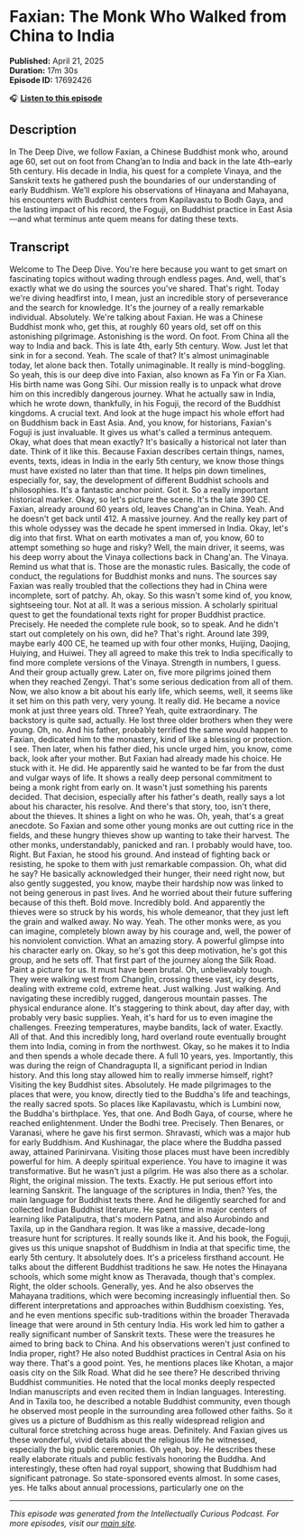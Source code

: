 # Faxian: The Monk Who Walked from China to India

**Published:** April 21, 2025  
**Duration:** 17m 30s  
**Episode ID:** 17692426

🎧 **[Listen to this episode](https://intellectuallycurious.buzzsprout.com/2529712/episodes/17692426-faxian-the-monk-who-walked-from-china-to-india)**

## Description

In The Deep Dive, we follow Faxian, a Chinese Buddhist monk who, around age 60, set out on foot from Chang’an to India and back in the late 4th–early 5th century. His decade in India, his quest for a complete Vinaya, and the Sanskrit texts he gathered push the boundaries of our understanding of early Buddhism. We’ll explore his observations of Hinayana and Mahayana, his encounters with Buddhist centers from Kapilavastu to Bodh Gaya, and the lasting impact of his record, the Foguji, on Buddhist practice in East Asia—and what terminus ante quem means for dating these texts.

## Transcript

Welcome to The Deep Dive. You're here because you want to get smart on fascinating topics without wading through endless pages. And, well, that's exactly what we do using the sources you've shared. That's right. Today we're diving headfirst into, I mean, just an incredible story of perseverance and the search for knowledge. It's the journey of a really remarkable individual. Absolutely. We're talking about Faxian. He was a Chinese Buddhist monk who, get this, at roughly 60 years old, set off on this astonishing pilgrimage. Astonishing is the word. On foot. From China all the way to India and back. This is late 4th, early 5th century. Wow. Just let that sink in for a second. Yeah. The scale of that? It's almost unimaginable today, let alone back then. Totally unimaginable. It really is mind-boggling. So yeah, this is our deep dive into Faxian, also known as Fa Yin or Fa Xian. His birth name was Gong Sihi. Our mission really is to unpack what drove him on this incredibly dangerous journey. What he actually saw in India, which he wrote down, thankfully, in his Foguji, the record of the Buddhist kingdoms. A crucial text. And look at the huge impact his whole effort had on Buddhism back in East Asia. And, you know, for historians, Faxian's Foguji is just invaluable. It gives us what's called a terminus antequem. Okay, what does that mean exactly? It's basically a historical not later than date. Think of it like this. Because Faxian describes certain things, names, events, texts, ideas in India in the early 5th century, we know those things must have existed no later than that time. It helps pin down timelines, especially for, say, the development of different Buddhist schools and philosophies. It's a fantastic anchor point. Got it. So a really important historical marker. Okay, so let's picture the scene. It's the late 390 CE. Faxian, already around 60 years old, leaves Chang'an in China. Yeah. And he doesn't get back until 412. A massive journey. And the really key part of this whole odyssey was the decade he spent immersed in India. Okay, let's dig into that first. What on earth motivates a man of, you know, 60 to attempt something so huge and risky? Well, the main driver, it seems, was his deep worry about the Vinaya collections back in Chang'an. The Vinaya. Remind us what that is. Those are the monastic rules. Basically, the code of conduct, the regulations for Buddhist monks and nuns. The sources say Faxian was really troubled that the collections they had in China were incomplete, sort of patchy. Ah, okay. So this wasn't some kind of, you know, sightseeing tour. Not at all. It was a serious mission. A scholarly spiritual quest to get the foundational texts right for proper Buddhist practice. Precisely. He needed the complete rule book, so to speak. And he didn't start out completely on his own, did he? That's right. Around late 399, maybe early 400 CE, he teamed up with four other monks, Huijing, Daojing, Huiying, and Huiwei. They all agreed to make this trek to India specifically to find more complete versions of the Vinaya. Strength in numbers, I guess. And their group actually grew. Later on, five more pilgrims joined them when they reached Zengyi. That's some serious dedication from all of them. Now, we also know a bit about his early life, which seems, well, it seems like it set him on this path very, very young. It really did. He became a novice monk at just three years old. Three? Yeah, quite extraordinary. The backstory is quite sad, actually. He lost three older brothers when they were young. Oh, no. And his father, probably terrified the same would happen to Faxian, dedicated him to the monastery, kind of like a blessing or protection. I see. Then later, when his father died, his uncle urged him, you know, come back, look after your mother. But Faxian had already made his choice. He stuck with it. He did. He apparently said he wanted to be far from the dust and vulgar ways of life. It shows a really deep personal commitment to being a monk right from early on. It wasn't just something his parents decided. That decision, especially after his father's death, really says a lot about his character, his resolve. And there's that story, too, isn't there, about the thieves. It shines a light on who he was. Oh, yeah, that's a great anecdote. So Faxian and some other young monks are out cutting rice in the fields, and these hungry thieves show up wanting to take their harvest. The other monks, understandably, panicked and ran. I probably would have, too. Right. But Faxian, he stood his ground. And instead of fighting back or resisting, he spoke to them with just remarkable compassion. Oh, what did he say? He basically acknowledged their hunger, their need right now, but also gently suggested, you know, maybe their hardship now was linked to not being generous in past lives. And he worried about their future suffering because of this theft. Bold move. Incredibly bold. And apparently the thieves were so struck by his words, his whole demeanor, that they just left the grain and walked away. No way. Yeah. The other monks were, as you can imagine, completely blown away by his courage and, well, the power of his nonviolent conviction. What an amazing story. A powerful glimpse into his character early on. Okay, so he's got this deep motivation, he's got this group, and he sets off. That first part of the journey along the Silk Road. Paint a picture for us. It must have been brutal. Oh, unbelievably tough. They were walking west from Changlin, crossing these vast, icy deserts, dealing with extreme cold, extreme heat. Just walking. Just walking. And navigating these incredibly rugged, dangerous mountain passes. The physical endurance alone. It's staggering to think about, day after day, with probably very basic supplies. Yeah, it's hard for us to even imagine the challenges. Freezing temperatures, maybe bandits, lack of water. Exactly. All of that. And this incredibly long, hard overland route eventually brought them into India, coming in from the northwest. Okay, so he makes it to India and then spends a whole decade there. A full 10 years, yes. Importantly, this was during the reign of Chandragupta II, a significant period in Indian history. And this long stay allowed him to really immerse himself, right? Visiting the key Buddhist sites. Absolutely. He made pilgrimages to the places that were, you know, directly tied to the Buddha's life and teachings, the really sacred spots. So places like Kapilavastu, which is Lumbini now, the Buddha's birthplace. Yes, that one. And Bodh Gaya, of course, where he reached enlightenment. Under the Bodhi tree. Precisely. Then Benares, or Varanasi, where he gave his first sermon. Shravasti, which was a major hub for early Buddhism. And Kushinagar, the place where the Buddha passed away, attained Parinirvana. Visiting those places must have been incredibly powerful for him. A deeply spiritual experience. You have to imagine it was transformative. But he wasn't just a pilgrim. He was also there as a scholar. Right, the original mission. The texts. Exactly. He put serious effort into learning Sanskrit. The language of the scriptures in India, then? Yes, the main language for Buddhist texts there. And he diligently searched for and collected Indian Buddhist literature. He spent time in major centers of learning like Pataliputra, that's modern Patna, and also Aurobindo and Taxila, up in the Gandhara region. It was like a massive, decade-long treasure hunt for scriptures. It really sounds like it. And his book, the Foguji, gives us this unique snapshot of Buddhism in India at that specific time, the early 5th century. It absolutely does. It's a priceless firsthand account. He talks about the different Buddhist traditions he saw. He notes the Hinayana schools, which some might know as Theravada, though that's complex. Right, the older schools. Generally, yes. And he also observes the Mahayana traditions, which were becoming increasingly influential then. So different interpretations and approaches within Buddhism coexisting. Yes, and he even mentions specific sub-traditions within the broader Theravada lineage that were around in 5th century India. His work led him to gather a really significant number of Sanskrit texts. These were the treasures he aimed to bring back to China. And his observations weren't just confined to India proper, right? He also noted Buddhist practices in Central Asia on his way there. That's a good point. Yes, he mentions places like Khotan, a major oasis city on the Silk Road. What did he see there? He described thriving Buddhist communities. He noted that the local monks deeply respected Indian manuscripts and even recited them in Indian languages. Interesting. And in Taxila too, he described a notable Buddhist community, even though he observed most people in the surrounding area followed other faiths. So it gives us a picture of Buddhism as this really widespread religion and cultural force stretching across huge areas. Definitely. And Faxian gives us these wonderful, vivid details about the religious life he witnessed, especially the big public ceremonies. Oh yeah, boy. He describes these really elaborate rituals and public festivals honoring the Buddha. And interestingly, these often had royal support, showing that Buddhism had significant patronage. So state-sponsored events almost. In some cases, yes. He talks about annual processions, particularly one on the

---
*This episode was generated from the Intellectually Curious Podcast. For more episodes, visit our [main site](https://intellectuallycurious.buzzsprout.com).*
